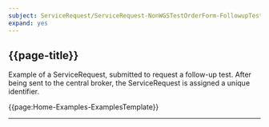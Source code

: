 ```yaml
---
subject: ServiceRequest/ServiceRequest-NonWGSTestOrderForm-FollowupTest-Example
expand: yes
---
```



## {{page-title}}

Example of a ServiceRequest, submitted to request a follow-up test. After being sent to the central broker, the ServiceRequest is assigned a unique identifier.

{{page:Home-Examples-ExamplesTemplate}}


---